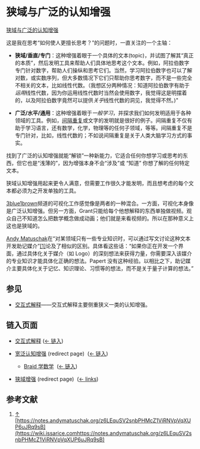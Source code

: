 # 狭域与广泛的认知增强

[狭域与广泛的认知增强](https://wiki.issarice.com/wiki/Narrow_vs_broad_cognitive_augmentation)

这是我在思考“如何使人更擅长思考？”的问题时，一直关注的一个主轴：

* **狭域/垂直/专门**：这种增强着眼于一个具体的文本(topic)，并试图了解其“真正的本质”，然后发明工具来帮助人们具体地思考这个文本。例如，阿拉伯数字专门针对数字，帮助人们操纵和思考它们。当然，学习阿拉伯数字也可以了解对数，或实数序列，但大多数情况下它们只帮助你思考数字，而不是一些完全不相关的文本，比如线性代数。（我想区分两种情况：知道阿拉伯数字有助于*运用*线性代数，因为你运用线性代数时当然会使用数字，我觉得这是明摆着的，以及阿拉伯数字竟然可以提供*关乎*线性代数的洞见，我觉得不然。)"

* **广泛/水平/通用**：这种增强着眼于*一般学习*，并探求我们如何发明适用于各种领域的工具。例如，[间隔重复](https://wiki.issarice.com/wiki/Spaced_repetition)或文字的发明就是很好的例子。间隔重复不仅有助于学习语言，还有数学，化学，物理等的任何子领域，等等。间隔重复不是专门针对，比如，线性代数的；不如说间隔重复是关于人类大脑学习方式的事实。

找到了广泛的认知增强就能“解锁”一种新能力，它适合任何你想学习或思考的东西，但它也是“浅薄的”，因为增强本身不会“涉及”或 “知道” 你想了解的任何特定文本。

狭域认知增强用起来更令人满意，但需要工作很久才能发明，而且想考虑的每个文本都必须为之开发单独的工具。

[3blue1brown](https://wiki.issarice.com/index.php?title=3blue1brown&action=edit&redlink=1)频道的可视化工作感觉像是两者的一种混合。一方面，可视化本身像是广泛认知增强。但另一方面，Grant只能给每个他想解释的东西单独做视频。观众自己不知道怎么把数学概念做成动画；他们就是来看视频的。所以在那种意义上这也是狭域的。

[Andy Matuschak](https://wiki.issarice.com/wiki/Andy_Matuschak)在“对某领域只有一些专业知识时，可以通过写文讨论这种文本开发助记媒介”[[1]](https://wiki.issarice.com#cite_note-1)论及了相似的区别。具体看这些话：“如果你正在开发一个界面，通过具体化关于媒介（如 Logo）的深刻想法来获得力量，你需要深入该媒介的专业知识才能具体化正确的想法。Papert 没有这种经验。以相比之下，助记媒介主要具体化关于记忆、知识理论、习惯等的想法，而不是关于量子计算的想法。”

## 参见

* [交互式解释](https://wiki.issarice.com/wiki/Explorable_explanation)——交互式解释主要侧重狭义一类的认知增强。

## 链入页面

* [交互式解释](https://wiki.issarice.com/wiki/Explorable_explanation) ‎ ([← 链入](https://wiki.issarice.com/index.php?title=Special:WhatLinksHere&target=Explorable+explanation))

* [宽泛认知增强](https://wiki.issarice.com/index.php?title=Broad_augmentation&redirect=no) (redirect page) ‎ ([← 链入](https://wiki.issarice.com/index.php?title=Special:WhatLinksHere&target=Broad+augmentation))

	+ [Braid 学数学](https://wiki.issarice.com/wiki/Braid_for_math) ‎ ([← 链入](https://wiki.issarice.com/index.php?title=Special:WhatLinksHere&target=Braid+for+math))

* [狭域增强](https://wiki.issarice.com/index.php?title=Narrow_augmentation&redirect=no) (redirect page) ‎ ([← links](https://wiki.issarice.com/index.php?title=Special:WhatLinksHere&target=Narrow+augmentation))

## 参考文献

1. [↑](https://wiki.issarice.com#cite_ref-1) [https://notes.andymatuschak.org/z6LEquSV2snbPHMcZ1ViRNVpVqXUP6uJRq9sB](https://wiki.issarice.comhttps://notes.andymatuschak.org/z6LEquSV2snbPHMcZ1ViRNVpVqXUP6uJRq9sB)
